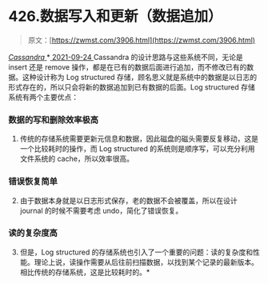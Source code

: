 <!--yml
category: 未分类
date: 0001-01-01 00:00:00
--->

# 426.数据写入和更新（数据追加）

> 原文：[https://zwmst.com/3906.html](https://zwmst.com/3906.html)

   [ *Cassandra* ](https://zwmst.com/cassandra)*[ <time datetime="2021-09-24T15:15:07+08:00"> 2021-09-24 </time> ](https://zwmst.com/3906.html)  Cassandra 的设计思路与这些系统不同，无论是 insert 还是 remove 操作，都是在已有的数据后面进行追加，而不修改已有的数据。这种设计称为 Log structured 存储，顾名思义就是系统中的数据是以日志的形式存在的，所以只会将新的数据追加到已有数据的后面。Log structured 存储系统有两个主要优点：

### 数据的写和删除效率极高

1.  传统的存储系统需要更新元信息和数据，因此磁盘的磁头需要反复移动，这是一个比较耗时的操作，而 Log structured 的系统则是顺序写，可以充分利用文件系统的 cache，所以效率很高。

### 错误恢复简单

2.  由于数据本身就是以日志形式保存，老的数据不会被覆盖，所以在设计 journal 的时候不需要考虑 undo，简化了错误恢复。

### 读的复杂度高

3.  但是，Log structured 的存储系统也引入了一个重要的问题：读的复杂度和性能。理论上说，读操作需要从后往前扫描数据，以找到某个记录的最新版本。相比传统的存储系统，这是比较耗时的。*